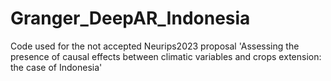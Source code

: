 # Granger_DeepAR_Indonesia

Code used for the not accepted Neurips2023 proposal 'Assessing the presence of causal effects between climatic variables and crops extension: the case of Indonesia'
